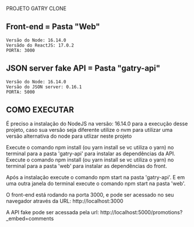 PROJETO GATRY CLONE

## Front-end = Pasta "Web"
    Versão do Node: 16.14.0
    Versãdo do ReactJS: 17.0.2
    PORTA: 3000

## JSON server fake API = Pasta "gatry-api"
    Versão do Node: 16.14.0
    Versão do JSON server: 0.16.1
    PORTA: 5000

## COMO EXECUTAR
É preciso a instalação do NodeJS na versão: 16.14.0 para a execução desse projeto, caso sua versão seja diferente utilize o nvm para utilizar uma versão alternativa do node para utlizar neste projeto

Execute o comando npm install (ou yarn install se vc utiliza o yarn) no terminal para a pasta 'gatry-api' para instalar as dependências da API.
Execute o comando npm install (ou yarn install se vc utiliza o yarn) no terminal para a pasta 'web' para instalar as dependências do front.

Após a instalação execute o comando npm start na pasta 'gatry-api'.
E em uma outra janela do terminal execute o comando npm start na pasta 'web'.

O front-end está rodando na porta 3000, e pode ser acessado no seu navegador através da URL:
http://localhost:3000

A API fake pode ser acessada pela url:
http://localhost:5000/promotions?_embed=comments
